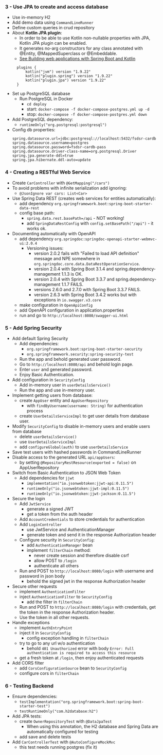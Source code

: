 ### 3 - Use JPA to create and access database

- Use in-memory H2
- Add demo data using `CommandLineRunner`
- Define custom queries in crud repository
- About **Kotlin JPA plugin**:
  - In order to be able to use Kotlin non-nullable properties with JPA, Kotlin JPA plugin can be enabled. 
  - It generates no-arg constructors for any class annotated with @Entity, @MappedSuperclass or @Embeddable.
  - [See Building web applications with Spring Boot and Kotlin](https://spring.io/guides/tutorials/spring-boot-kotlin)
  ```
    plugins {
        kotlin("jvm") version "1.9.22"
        kotlin("plugin.spring") version "1.9.22"
        kotlin("plugin.jpa") version "1.9.22"
    }
    ```
- Set up PostgreSQL database 
  - Run PostgreSQL in Docker
    - `cd deploy`
    - start: `docker-compose -f docker-compose-postgres.yml up -d`
    - stop: `docker-compose -f docker-compose-postgres.yml down`
- Add PostgreSQL dependency:
  - `runtimeOnly("org.postgresql:postgresql")`
- Config db properties:
  ```properties
  spring.datasource.url=jdbc:postgresql://localhost:5432/fsdsr-cardb
  spring.datasource.username=postgres
  spring.datasource.password=fsdsr-cardb-pass
  spring.datasource.driver-class-name=org.postgresql.Driver
  spring.jpa.generate-ddl=true
  spring.jpa.hibernate.ddl-auto=update
  ```

### 4 - Creating a RESTful Web Service

- Create `CarController` with `@GetMapping("/cars")`
- To avoid problems with infinite serialization add ignoring:
  - `@JsonIgnore var cars: List<Car>`
- Use Spring Data REST (creates web services for entities automatically):
  - add dependency `org.springframework.boot:spring-boot-starter-data-rest`
  - config base path:
    - `spring.data.rest.basePath=/api` - NOT working!
    - add `SpringDataRestConfig` with `config.setBasePath("/api")` - it works ok.
- Documenting automatically with OpenAPI 
  - add dependency `org.springdoc:springdoc-openapi-starter-webmvc-ui:2.0.4`
    - Versioning issues: 
      - version 2.0.2 fails with "Failed to load API definition" message and NPE somewhere in `org.springdoc.core.data.DataRestOperationService`.
      - version 2.0.4 with Spring Boot 3.1.4 and spring.dependency-management 1.1.3 is OK.
      - version 2.0.4 with Spring Boot 3.3.7 and spring.dependency-management 1.1.7 FAILS.
      - versions 2.6.0 and 2.7.0 with Spring Boot 3.3.7 FAILS.
      - version 2.6.3 with Spring Boot 3.4.2 works but with exceptions in `io.swagger.v3.core`
  - make configuration in `OpenApiConfig`
  - add OpenAPI configuration in application.properties
  - run and go to `http://localhost:8080/swagger-ui.html`

### 5 - Add Spring Security

- Add default Spring Security
  - Add dependencies:
    - `org.springframework.boot:spring-boot-starter-security`
    - `org.springframework.security:spring-security-test`
  - Run the app and behold generated user password.
  - Go to `http://localhost:8080/api` and behold login page.
  - Enter `user` and generated password.
  - Enjoy Basic Authentication.
- Add configuration in `SecurityConfig`
  - Add in-memory user in `userDetailsService()`
  - Run the app and use in-memory user.
- Implement getting users from database:
  - create `AppUser` entity and `AppUserRepository`
    - with `findByUsername(username: String)` for authentication process
  - create `UserDetailsServiceImpl` to get user details from database user.
- Modify `SecurityConfig` to disable in-memory users and enable users from database
  - delete `userDetailsService()`
  - use `UserDetailsServiceImpl`
  - add `configureGlobal(auth)` to use `userDetailsService`
- Save test users with hashed passwords in CommandLineRunner
- Disable access to the generated URL `api/appUsers`:
  - by setting `@RepositoryRestResource(exported = false)` on AppUserRepository
- Switch from Basic Authentication to JSON Web Token
  - Add dependencies for `jjwt`
    - `implementation("io.jsonwebtoken:jjwt-api:0.11.5")`
    - `runtimeOnly("io.jsonwebtoken:jjwt-impl:0.11.5")`
    - `runtimeOnly("io.jsonwebtoken:jjwt-jackson:0.11.5")`
- Secure the login
  - Add `JwtService`
    - generate a signed JWT
    - get a token from the auth header
  - Add `AccountCredentials` to store credentials for authentication
  - Add `LoginController`
    - use JwtService and AuthenticationManager
    - generate token and send it in the response Authorization header
  - Configure security in `SecurityConfig`: 
    - add `AuthenticationManager` bean
    - implement `filterChain` method:
      - never create session and therefore disable csrf
      - allow POST to `/login`
      - authenticate all others
  - Run and POST to `http://localhost:8080/login` with username and password in json body
    - behold the signed jwt in the response Authorization header
- Secure other requests
  - implement `AuthenticationFilter`
  - inject `AuthenticationFilter` to `SecurityConfig`
    - add the filter in `filterChain`
  - Run and POST to `http://localhost:8080/login` with credentials, get the token in the response Authorization header.
  - Use the token in all other requests.
- Handle exceptions
  - implement `AuthEntryPoint`
  - inject it in `SecurityConfig` 
    - config exception handling in `filterChain`
  - try to go to any url w/o authentication
    - behold `401 Unauthorized` error with body `Error: Full authentication is required to access this resource`
  - get a fresh token at `/login`, then enjoy authenticated requests
- Add CORS filter
  - add `CorsConfigurationSource` bean to `SecurityConfig`
  - configure cors in `filterChain`

### 6 - Testing Backend

- Ensure dependencies:
  - `testImplementation("org.springframework.boot:spring-boot-starter-test")`
  - `testRuntimeOnly("com.h2database:h2")`
- Add JPA tests:
  - create `OwnerRepositoryTest` with `@DataJpaTest`
    - When using this annotation, the H2 database and Spring Data are automatically configured for testing
  - add save and delete tests
- Add `CarControllerTest` with `@AutoConfigureMockMvc` 
  - this test needs running postgres (fix it)